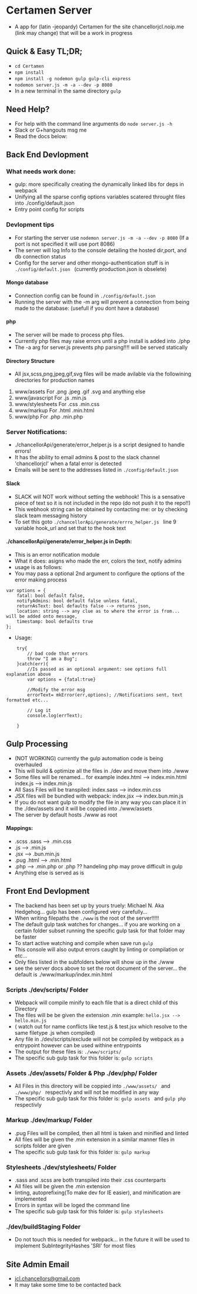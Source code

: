 # Certamen Server
* A app for (latin -jeopardy) Certamen for the site chancellorjcl.noip.me (link may change) that will be a work in progress

## Quick & Easy TL;DR;
* ```cd Certamen ```
* ```npm install```
* ```npm install -g nodemon gulp gulp-cli express```
* ```nodemon server.js -m -a --dev -p 8080```
* In a new terminal in the same directory ```gulp```

## Need Help?
* For help with the command line arguments do ```node server.js -h```
* Slack or G+hangouts msg me
* Read the docs below:
## Back End Devlopment
### What needs work done:
* gulp: more specifically creating the dynamically linked libs for deps in webpack
* Unifying all the sparse config options variables scatered throught files into ./config/default.json
* Entry point config for scripts

### Devlopment tips
* For starting the server use ```nodemon server.js -m -a --dev -p 8080``` (If a port is not specified it will use port 8086)
* The server will log Info to the console detailing the hosted dir,port, and db connection status
* Config for the server and other mongo-authentication stuff is in ```./config/default.json ``` (currently production.json is obselete)

#### Mongo database
* Connection config can be found in ```./config/default.json ```
* Running the server with the -m arg will prevent a connection from being made to the database: (usefull if you dont have a database)

#### php
* The server will be made to process php files.
* Currently php files may raise errors until a php  install is added into ./php
* The -a arg for server.js prevents php parsing!!!! will be served statically

#### Directory Structure
* All jsx,scss,png,jpeg,gif,svg files will be made avilable via the followining directories for production names
1. www/assets        For .png .jpeg .gif .svg and anything else
2. www/javascript    For .js .min.js
3. www/stylesheets   For .css .min.css
4. www/markup        For .html .min.html
5. www/php           For .php .min.php

### Server Notifications:
* ./chancellorApi/generate/error_helper.js is a script designed to handle errors!
* It has the ability to email admins & post to the slack channel 'chancellorjcl' when a fatal error is detected
* Emails will be sent to the addresses listed in ```./config/default.json ```

#### Slack
* SLACK will NOT work without setting the webhook! This is a sensative piece of text so it is not included in the repo (do not push it to the repo!!)
* This webhook string can be obtained by contacting me: or by checking slack team messaging history
* To set this goto ```./chancellorApi/generate/errro_helper.js ``` line 9 variable hook_url and set that to the hook text

#### ./chancellorApi/generate/error_helper.js in Depth:
* This is an error notification module
* What it does: asigns who made the err, colors the text, notify admins
* usage is as follows:
* You may pass a optional 2nd argument to configure the options of the error making process
```
var options = {
    fatal: bool default false,
    notifyAdmins: bool default false unless fatal,
    returnAsText: bool defaults false --> returns json,
    location: string --> any clue as to where the error is from... will be added onto message,
    timestamp: bool defaults true
};
```
* Usage:
```const mkError=require("modulepathhere");
    try{
        // bad code that errors
        throw "I am a Bug";
    }catch(err){
        //Is passed as an optional argument: see options full explanation above
        var options = {fatal:true}

        //Modify the error msg
        errorText= mkError(err,options); //Notifications sent, text formatted etc...

        // Log it
        console.log(errText);

    }
```
## Gulp Processing
* (NOT WORKING) currently the gulp automation code is being overhauled
* This will build & optimize all the files in ./dev and move them into ./www
* Some files will be renamed... for example index.html --> index.min.html index.js --> index.min.js
* All Sass Files will be transpiled: index.sass --> index.min.css
* JSX files will be bundled with webpack: index.jsx --> index.bun.min.js
* If you do not want gulp to modify the file in any way you can place it in the ./dev/assets and it will be coppied into ./www/assets
* The server by default hosts ./www as root

#### Mappings:
* .scss .sass   --> .min.css
* .js           --> .min.js
* .jsx          --> .bun.min.js
* .pug .html    --> .min.html
* .php          --> .min.php or .php ?? handeling php may prove difficult in gulp
* Anything else is served as is

## Front End Devlopment
* The backend has been set up by yours truely: Michael N. Aka Hedgehog... gulp has been configured very carefully...
* When writing filepaths the ```./www``` is the root of the server!!!!!
* The default gulp task watches for changes... if you are working on a certain folder subset running the specific gulp task for that folder may be faster
* To start active watching and compile when save run ```gulp ```
* This console will also output errors caught by linting or compilation or etc...
* Only files listed in the subfolders below will show up in the ./www
* see the server docs above to set the root document of the server... the default is ./www/markup/index.min.html
### Scripts ./dev/scripts/ Folder
* Webpack will compile minify to each file that is a direct child of this Directory
* The files will be be given the extension .min  example: ``` hello.jsx --> hello.min.js ```
* ( watch out for name conflicts like test.js & test.jsx which resolve to the same filetype .js when compiled)
* Any file in ./dev/scripts/exclude will not be compiled by webpack as a entrypoint however can be used withine entrypoints
* The output for these files is: ```./www/scripts/```
* The specific sub gulp task for this folder is: ```gulp scripts ```
### Assets ./dev/assets/ Folder & Php ./dev/php/ Folder
* All Files in this directory will be coppied into ```./www/assets/ ``` and ```./www/php/ ``` respectivly and will not be modified in any way
* The specific sub gulp task for this folder is: ```gulp assets ``` and ```gulp php ``` respectivly
### Markup ./dev/markup/ Folder
* .pug Files will be compiled, then all html is taken and minified and linted
* All files will be given the .min extension in a similar manner files in scripts folder are given
* The specific sub gulp task for this folder is: ```gulp markup ```
### Stylesheets ./dev/stylesheets/ Folder
* .sass and .scss are both transpiled into their .css counterparts
* All files will be given the .min extension
* linting, autoprefixing(To make dev for IE easier), and minification are implemented
* Errors in syntax will be loged the command line
* The specific sub gulp task for this folder is: ```gulp stylesheets ```
### ./dev/buildStaging Folder
* Do not touch this is needed for webpack... in the future it will be used to implement SubIntegrityHashes 'SRI' for most files

## Site Admin Email
* jcl.chancellors@gmail.com
* It may take some time to be contacted back
